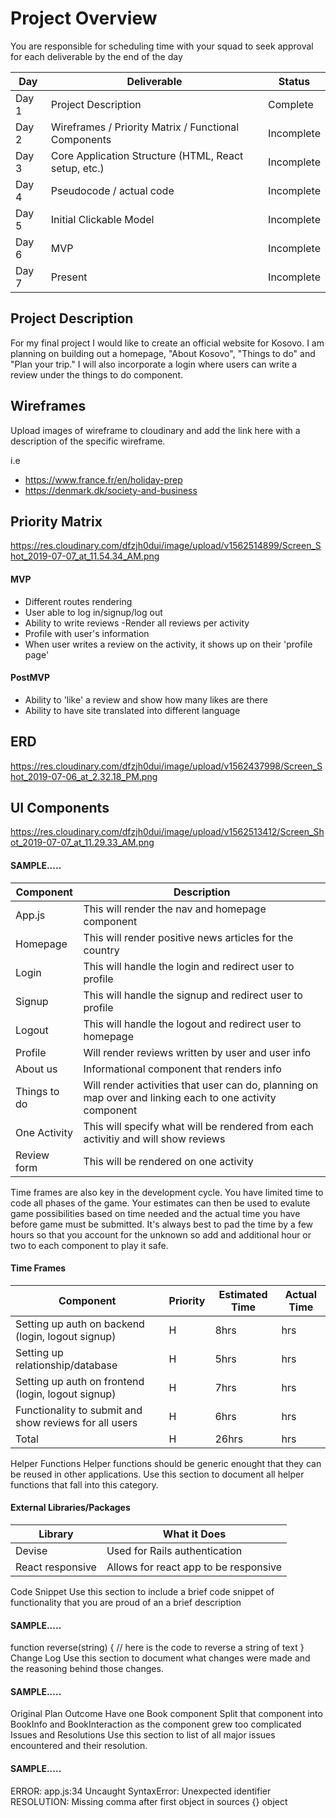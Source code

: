 # Project Overview

You are responsible for scheduling time with your squad to seek approval for each deliverable by the end of the day

Day | Deliverable | Status
--- | --- | ---
Day 1	|Project Description |Complete
Day 2	|Wireframes / Priority Matrix / Functional Components |Incomplete
Day 3	|Core Application Structure (HTML, React setup, etc.) |Incomplete
Day 4	|Pseudocode / actual code |Incomplete
Day 5	|Initial Clickable Model |Incomplete
Day 6	|MVP |Incomplete
Day 7	|Present |Incomplete

## Project Description
For my final project I would like to create an official website for Kosovo. I am planning on building out a homepage, "About Kosovo", "Things to do" and "Plan your trip." I will also incorporate a login where users can write a review under the things to do component.

## Wireframes
Upload images of wireframe to cloudinary and add the link here with a description of the specific wireframe.

i.e
- https://www.france.fr/en/holiday-prep
- https://denmark.dk/society-and-business

## Priority Matrix
https://res.cloudinary.com/dfzjh0dui/image/upload/v1562514899/Screen_Shot_2019-07-07_at_11.54.34_AM.png

#### MVP
- Different routes rendering
- User able to log in/signup/log out
- Ability to write reviews
-Render all reviews per activity
- Profile with user's information
- When user writes a review on the activity, it shows up on their 'profile page'

#### PostMVP
- Ability to 'like' a review and show how many likes are there
- Ability to have site translated into different language

## ERD
https://res.cloudinary.com/dfzjh0dui/image/upload/v1562437998/Screen_Shot_2019-07-06_at_2.32.18_PM.png

## UI Components
https://res.cloudinary.com/dfzjh0dui/image/upload/v1562513412/Screen_Shot_2019-07-07_at_11.29.33_AM.png

#### SAMPLE.....
Component |	Description
--- | --- 
App.js |This will render the nav and homepage component
Homepage| This will render positive news articles for the country
Login | This will handle the login and redirect user to profile
Signup | This will handle the signup and redirect user to profile
Logout | This will handle the logout and redirect user to homepage
Profile | Will render reviews written by user and user info
About us | Informational component that renders info
Things to do | Will render activities that user can do, planning on map over and linking each to one activity component
One Activity | This will specify what will be rendered from each activitiy and will show reviews
Review form | This will be rendered on one activity


Time frames are also key in the development cycle. You have limited time to code all phases of the game. Your estimates can then be used to evalute game possibilities based on time needed and the actual time you have before game must be submitted. It's always best to pad the time by a few hours so that you account for the unknown so add and additional hour or two to each component to play it safe.

#### Time Frames
Component	| Priority |	Estimated Time | Actual Time
--- | ---| --- | ---
Setting up auth on backend (login, logout signup)| H	|8hrs|	hrs
Setting up relationship/database | H	|5hrs|	hrs
Setting up auth on frontend (login, logout signup)| H |7hrs| hrs
Functionality to submit and show reviews for all users |H |6hrs |hrs
Total |	H | 26hrs	|hrs

Helper Functions
Helper functions should be generic enought that they can be reused in other applications. Use this section to document all helper functions that fall into this category.

#### External Libraries/Packages
Library	| What it Does
--- | --- 
Devise	|Used for Rails authentication
React responsive | Allows for react app to be responsive

Code Snippet
Use this section to include a brief code snippet of functionality that you are proud of an a brief description

#### SAMPLE.....
function reverse(string) {
	// here is the code to reverse a string of text
}
Change Log
Use this section to document what changes were made and the reasoning behind those changes.

#### SAMPLE.....
Original Plan	Outcome
Have one Book component	Split that component into BookInfo and BookInteraction as the component grew too complicated
Issues and Resolutions
Use this section to list of all major issues encountered and their resolution.

#### SAMPLE.....
ERROR: app.js:34 Uncaught SyntaxError: Unexpected identifier
RESOLUTION: Missing comma after first object in sources {} object
